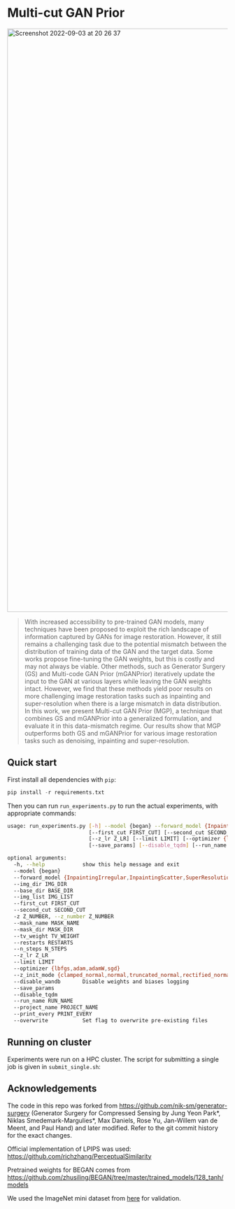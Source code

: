 # Multi-cut GAN Prior

<img width="1335" alt="Screenshot 2022-09-03 at 20 26 37" src="https://user-images.githubusercontent.com/48474650/188285225-c430086e-7f7d-4bf0-af22-2b763b9b42cf.png">

> With increased accessibility to pre-trained GAN models, many techniques have been proposed to exploit the rich landscape of information captured by GANs for image restoration. However, it still remains a challenging task due to the potential mismatch between the distribution of training data of the GAN and the target data. Some works propose fine-tuning the GAN weights, but this is costly and may not always be viable. Other methods, such as Generator Surgery (GS) and Multi-code GAN Prior (mGANPrior) iteratively update the input to the GAN at various layers while leaving the GAN weights intact. However, we find that these methods yield poor results on more challenging image restoration tasks such as inpainting and super-resolution when there is a large mismatch in data distribution. In this work, we present Multi-cut GAN Prior (MGP), a technique that combines GS and mGANPrior into a generalized formulation, and evaluate it in this data-mismatch regime. Our results show that MGP outperforms both GS and mGANPrior for various image restoration tasks such as denoising, inpainting and super-resolution.

## Quick start
First install all dependencies with `pip`:

```python
pip install -r requirements.txt
```

Then you can run `run_experiments.py` to run the actual experiments, with appropriate commands:

```bash
usage: run_experiments.py [-h] --model {began} --forward_model {InpaintingIrregular,InpaintingScatter,SuperResolution,Denoising} [--img_dir IMG_DIR] [--base_dir BASE_DIR] --img_list IMG_LIST
                          [--first_cut FIRST_CUT] [--second_cut SECOND_CUT] [-z Z_NUMBER] [--mask_name MASK_NAME] [--mask_dir MASK_DIR] [--tv_weight TV_WEIGHT] [--restarts RESTARTS] [--n_steps N_STEPS]
                          [--z_lr Z_LR] [--limit LIMIT] [--optimizer {lbfgs,adam,adamW,sgd}] [--z_init_mode {clamped_normal,normal,truncated_normal,rectified_normal,uniform,zero}] [--disable_wandb]
                          [--save_params] [--disable_tqdm] [--run_name RUN_NAME] --project_name PROJECT_NAME [--print_every PRINT_EVERY] [--overwrite]

optional arguments:
  -h, --help            show this help message and exit
  --model {began}
  --forward_model {InpaintingIrregular,InpaintingScatter,SuperResolution,Denoising}
  --img_dir IMG_DIR
  --base_dir BASE_DIR
  --img_list IMG_LIST
  --first_cut FIRST_CUT
  --second_cut SECOND_CUT
  -z Z_NUMBER, --z_number Z_NUMBER
  --mask_name MASK_NAME
  --mask_dir MASK_DIR
  --tv_weight TV_WEIGHT
  --restarts RESTARTS
  --n_steps N_STEPS
  --z_lr Z_LR
  --limit LIMIT
  --optimizer {lbfgs,adam,adamW,sgd}
  --z_init_mode {clamped_normal,normal,truncated_normal,rectified_normal,uniform,zero}
  --disable_wandb       Disable weights and biases logging
  --save_params
  --disable_tqdm
  --run_name RUN_NAME
  --project_name PROJECT_NAME
  --print_every PRINT_EVERY
  --overwrite           Set flag to overwrite pre-existing files

```

## Running on cluster
Experiments were run on a HPC cluster. The script for submitting a single job is given in `submit_single.sh`:

## Acknowledgements
The code in this repo was forked from https://github.com/nik-sm/generator-surgery (Generator Surgery for Compressed Sensing
by Jung Yeon Park\*, Niklas Smedemark-Margulies\*, Max Daniels, Rose Yu, Jan-Willem van de Meent, and Paul Hand) and later modified.
Refer to the git commit history for the exact changes.

Official implementation of LPIPS was used: https://github.com/richzhang/PerceptualSimilarity

Pretrained weights for BEGAN comes from https://github.com/zhusiling/BEGAN/tree/master/trained_models/128_tanh/models

We used the ImageNet mini dataset from [here](https://www.kaggle.com/ifigotin/imagenetmini-1000) for validation.
